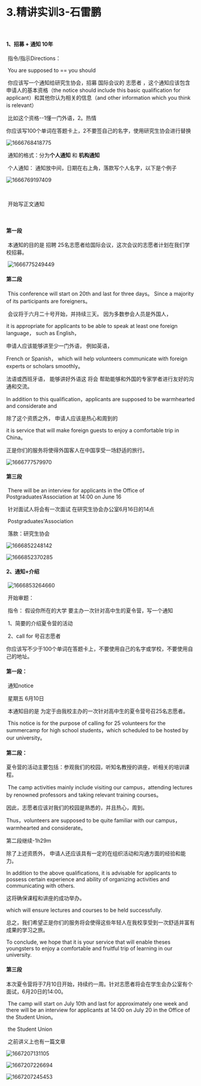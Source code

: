 # 3.精讲实训3-石雷鹏

​	

#### 1、招募 + 通知 10年

​		指令/指示Directions：

​		You are supposed to == you should 

​		你应该写一个通知给研究生协会，招募 国际会议的 志愿者 ，这个通知应该包含申请人的基本资格（the notice should include this basic qualification for applicant）和其他你认为相关的信息（and other information which you think is relevant）

​			比如这个资格--1懂一门外语，2。热情



​		你应该写100个单词在答题卡上，2不要签自己的名字，使用研究生协会进行替换



![1666768418775](../../.vuepress/public/images/1666768418775.png)





​		通知的格式：分为**个人通知**  和   **机构通知**



​			个人通知： 通知放中间，日期在右上角，落款写个人名字，以下是个例子

![1666769197409](../../.vuepress/public/images/1666769197409.png)



​	

​	开始写正文通知

​	

#### 第一段

​	本通知的目的是 招聘 25名志愿者给国际会议，这次会议的志愿者计划在我们学校招募。

​	![1666775249449](../../.vuepress/public/images/1666775249449.png)





#### 第二段

​		This conference will start on 20th and last for three days。 Since a majority of its participants are foreigners。

​		会议将于六月二十号开始，并持续三天。									因为多数参会人员是外国人，

it is appropriate for applicants to be able to speak at least one foreign language， such as English，

申请人应该能够讲至少一门外语，																							例如英语，

French or Spanish， which will help volunteers communicate with foreign experts or scholars smoothly。

法语或西班牙语，	能够讲好外语这    将会 帮助能够和外国的专家学者进行友好的沟通和交流。

In addition to this qualification，applicants are supposed to be warmhearted and considerate and

除了这个资质之外，							申请人应该是热心和周到的

it is service that will make foreign guests to enjoy a comfortable trip in China。

正是你们的服务将使得外国客人在中国享受一场舒适的旅行。

![1666777579970](../../.vuepress/public/images/1666777579970.png)





#### 第三段

​		There will be an interview for applicants in  the Office of Postgraduates'Association at 14:00 on June 16

​		针对面试人将会有一次面试							在研究生协会办公室6月16日的14点

​																					Postgraduates'Association

​																					落款：研究生协会



![1666852248142](../../.vuepress/public/images/1666852248142.png)



![1666852370285](../../.vuepress/public/images/1666852370285.png)





#### 2、通知+介绍

​			![1666853264660](../../.vuepress/public/images/1666853264660.png)



​	开始审题：

​			指令： 假设你所在的大学  要主办一次针对高中生的夏令营，写一个通知

​			1、简要的介绍夏令营的活动

​			2、call for 号召志愿者



​		你应该写不少于100个单词在答题卡上，不要使用自己的名字或学校，不要使用自己的地址。



#### 第一段：

​										通知notice

​																				星期五 6月10日

​	本通知目的是                                   为定于由我校主办的一次针对高中生的夏令营号召25名志愿者。

​	This notice is for the purpose of  calling for 25 volunteers for the summercamp for high school students，which scheduled to be hosted by our university。





#### 第二段：

​		夏令营的活动主要包括：参观我们的校园，听知名教授的讲座，听相关的培训课程。

​		The camp activities mainly include visiting our campus，attending lectures by renowned professors and taking relevant training courses。

因此，志愿者应该对我们的校园是熟悉的，并且热心，周到。

Thus，volunteers  are supposed to be quite familiar with our campus，warmhearted and considerate。



第二段继续-1h29m

除了上述资质外，                                         申请人还应该具有一定的在组织活动和沟通方面的经验和能力。

In addition to the above qualifications,   it is advisable for applicants to possess certain experience and ability of organizing activities and communicating with others.

这将确保课程和讲座的成功举办。

which will ensure lectures and courses to be held successfully.

 总之，我们希望正是你们的服务将会使得这些年轻人在我校享受到一次舒适并富有成果的学习之旅。

To conclude, we hope that it is your service that will enable theses youngsters to enjoy a comfortable and fruitful trip of learning in our university.



#### 第三段

​		本次夏令营将于7月10日开始，持续约一周。针对志愿者将会在学生会办公室有个面试，6月20日的14:00。

​		The camp will start on July 10th and last for approximately one week and there will be an interview for applicants at 14:00 on July 20 in the Office of the Student Union。

​																														the Student Union



​	之前讲义上也有一篇文章

![1667207131105](../../.vuepress/public/images/1667207131105.png)

![1667207226694](../../.vuepress/public/images/1667207226694.png)

![1667207245453](../../.vuepress/public/images/1667207245453.png)



















































































































































































































